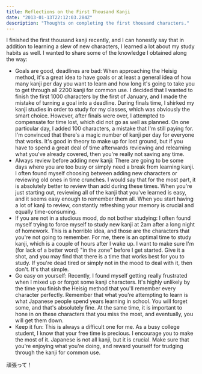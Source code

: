 ```yaml
---
title: Reflections on the First Thousand Kanji
date: "2013-01-13T22:12:03.284Z"
description: "Thoughts on completing the first thousand characters."
---
```


I finished the first thousand kanji recently, and I can honestly say that in addition to learning a slew of new characters, I learned a lot about my study habits as well. I wanted to share some of the knowledge I obtained along the way:

- Goals are good, deadlines are bad: When approaching the Heisig method, it's a great idea to have goals or at least a general idea of how many kanji per day you want to learn and how long it's going to take you to get through all 2200 kanji for common use. I decided that I wanted to finish the first 1000 characters by the first of January, and I made the mistake of turning a goal into a deadline. During finals time, I shirked my kanji studies in order to study for my classes, which was obviously the smart choice. However, after finals were over, I attempted to compensate for time lost, which did not go as well as planned. On one particular day, I added 100 characters, a mistake that I'm still paying for. I'm convinced that there's a magic number of kanji per day for everyone that works. It's good in theory to make up for lost ground, but if you have to spend a great deal of time afterwards reviewing and relearning what you've already covered, then you're really not saving any time.
- Always review before adding new kanji: There are going to be some days where you are too busy or simply need a break from learning kanji. I often found myself choosing between adding new characters or reviewing old ones in time crunches. I would say that for the most part, it is absolutely better to review than add during these times. When you're just starting out, reviewing all of the kanji that you've learned is easy, and it seems easy enough to remember them all. When you start having a lot of kanji to review, constantly refreshing your memory is crucial and equally time-consuming.
- If you are not in a studious mood, do not bother studying: I often found myself trying to force myself to study new kanji at 2am after a long night of homework. This is a horrible idea, and those are the characters that you're not going to remember. For me, there is an optimal time to study kanji, which is a couple of hours after I wake up. I want to make sure I'm (for lack of a better word) "in the zone" before I get started. Give it a shot, and you may find that there is a time that works best for you to study. If you're dead tired or simply not in the mood to deal with it, then don't. It's that simple.
- Go easy on yourself: Recently, I found myself getting really frustrated when I mixed up or forgot some kanji characters. It's highly unlikely by the time you finish the Heisig method that you'll remember every character perfectly. Remember that what you're attempting to learn is what Japanese people spend years learning in school. You will forget some, and that's absolutely fine. At the same time, it is important to hone in on these characters that you miss the most, and eventually, you will get them down.
- Keep it fun: This is always a difficult one for me. As a busy college student, I know that your free time is precious. I encourage you to make the most of it. Japanese is not all kanji, but it is crucial. Make sure that you're enjoying what you're doing, and reward yourself for trudging through the kanji for common use.

頑張って！
